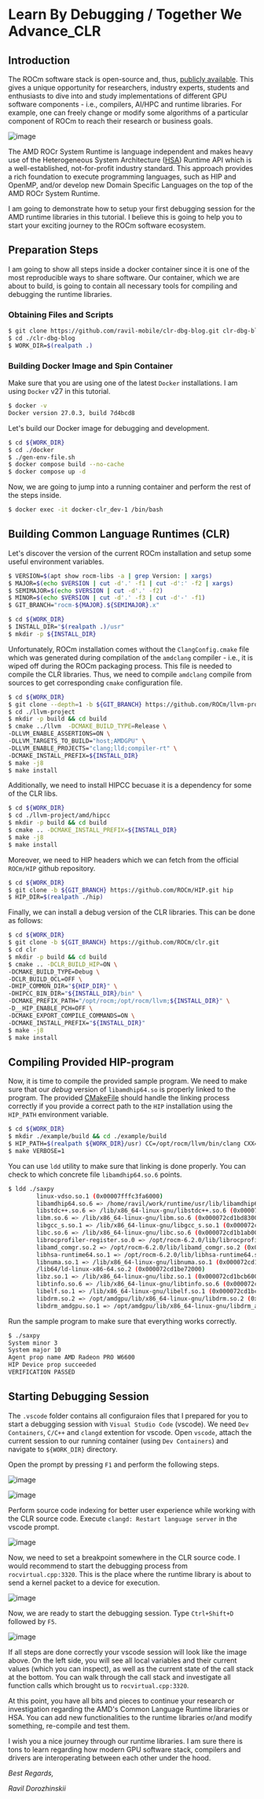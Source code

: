 # Learn By Debugging / Together We Advance_CLR

## Introduction

The ROCm software stack is open-source and, thus, [publicly available](github.com/ROCm/ROCm). This gives a unique opportunity for researchers, industry experts, students and enthusiasts to dive into and study implementations of different GPU software components - i.e., compilers, AI/HPC and runtime libraries. For example, one can freely change or modify some algorithms of a particular component of ROCm to reach their research or business goals.

![image](.img/img5.jpg)

The AMD ROCr System Runtime is language independent and makes heavy use of the Heterogeneous System Architecture ([HSA](https://hsafoundation.com/wp-content/uploads/2021/02/HSA-Runtime-1.2.pdf)) Runtime API which is a well-established, not-for-profit industry standard. This approach provides a rich foundation to execute programming languages, such as HIP and OpenMP, and/or develop new Domain Specific Languages on the top of the AMD ROCr System Runtime.

I am going to demonstrate how to setup your first debugging session for the AMD runtime libraries in this tutorial. I believe this is going to help you to start your exciting journey to the ROCm software ecosystem.

## Preparation Steps

I am going to show all steps inside a docker container since it is one of the most reproducible ways to share software. Our container, which we are about to build, is going to contain all necessary tools for compiling and debugging the runtime libraries. 

### Obtaining Files and Scripts

```bash
$ git clone https://github.com/ravil-mobile/clr-dbg-blog.git clr-dbg-blog
$ cd ./clr-dbg-blog
$ WORK_DIR=$(realpath .)
```

### Building Docker Image and Spin Container

Make sure that you are using one of the latest `Docker` installations.
I am using `Docker` v27 in this tutorial.

```bash
$ docker -v
Docker version 27.0.3, build 7d4bcd8
```

Let's build our Docker image for debugging and development.

```bash
$ cd ${WORK_DIR}
$ cd ./docker
$ ./gen-env-file.sh
$ docker compose build --no-cache
$ docker compose up -d
```

Now, we are going to jump into a running container and perform the rest of the steps inside.  

```bash
$ docker exec -it docker-clr_dev-1 /bin/bash
```

## Building Common Language Runtimes (CLR)

Let's discover the version of the current ROCm installation and
setup some useful environment variables.

```bash
$ VERSION=$(apt show rocm-libs -a | grep Version: | xargs)
$ MAJOR=$(echo $VERSION | cut -d'.' -f1 | cut -d':' -f2 | xargs)
$ SEMIMAJOR=$(echo $VERSION | cut -d'.' -f2)
$ MINOR=$(echo $VERSION | cut -d'.' -f3 | cut -d'-' -f1)
$ GIT_BRANCH="rocm-${MAJOR}.${SEMIMAJOR}.x"

$ cd ${WORK_DIR}
$ INSTALL_DIR="$(realpath .)/usr"
$ mkdir -p ${INSTALL_DIR}
```

Unfortunately, ROCm installation comes without the `ClangConfig.cmake`
file which was generated during compilation of the `amdclang` compiler - i.e.,
it is wiped off during the ROCm packaging process. This file is needed to compile
the CLR libraries. Thus, we need to compile `amdclang` compile from sources to
get corresponding `cmake` configuration file.

```bash
$ cd ${WORK_DIR}
$ git clone --depth=1 -b ${GIT_BRANCH} https://github.com/ROCm/llvm-project.git llvm-project
$ cd ./llvm-project
$ mkdir -p build && cd build
$ cmake ../llvm  -DCMAKE_BUILD_TYPE=Release \
-DLLVM_ENABLE_ASSERTIONS=ON \
-DLLVM_TARGETS_TO_BUILD="host;AMDGPU" \
-DLLVM_ENABLE_PROJECTS="clang;lld;compiler-rt" \
-DCMAKE_INSTALL_PREFIX=${INSTALL_DIR}
$ make -j8
$ make install
```

Additionally, we need to install HIPCC becuase it is a dependency for some of the CLR libs.

```bash
$ cd ${WORK_DIR}
$ cd ./llvm-project/amd/hipcc
$ mkdir -p build && cd build
$ cmake .. -DCMAKE_INSTALL_PREFIX=${INSTALL_DIR}
$ make -j8
$ make install
```

Moreover, we need to HIP headers which we can fetch from the official `ROCm/HIP` github repository.

```bash
$ cd ${WORK_DIR}
$ git clone -b ${GIT_BRANCH} https://github.com/ROCm/HIP.git hip
$ HIP_DIR=$(realpath ./hip)
```

Finally, we can install a debug version of the CLR libraries. This can be done as follows:

```bash
$ cd ${WORK_DIR}
$ git clone -b ${GIT_BRANCH} https://github.com/ROCm/clr.git
$ cd clr
$ mkdir -p build && cd build
$ cmake .. -DCLR_BUILD_HIP=ON \
-DCMAKE_BUILD_TYPE=Debug \
-DCLR_BUILD_OCL=OFF \
-DHIP_COMMON_DIR="${HIP_DIR}" \
-DHIPCC_BIN_DIR="${INSTALL_DIR}/bin" \
-DCMAKE_PREFIX_PATH="/opt/rocm;/opt/rocm/llvm;${INSTALL_DIR}" \
-D__HIP_ENABLE_PCH=OFF \
-DCMAKE_EXPORT_COMPILE_COMMANDS=ON \
-DCMAKE_INSTALL_PREFIX="${INSTALL_DIR}"
$ make -j8
$ make install
```

## Compiling Provided HIP-program

Now, it is time to compile the provided sample program. We need to make sure that our
*debug* version of `libamdhip64.so` is properly linked to the program.
The provided [CMakeFile](./example/CMakeLists.txt) should handle the linking process correctly if you provide
a correct path to the `HIP` installation using the `HIP_PATH` environment variable. 

```bash
$ cd ${WORK_DIR}
$ mkdir ./example/build && cd ./example/build
$ HIP_PATH=$(realpath ${WORK_DIR}/usr) CC=/opt/rocm/llvm/bin/clang CXX=/opt/rocm/llvm/bin/clang++ cmake ..
$ make VERBOSE=1
```

You can use `ldd` utility to make sure that linking is done properly. You can check to
which concrete file `libamdhip64.so.6` points.

```bash
$ ldd ./saxpy
        linux-vdso.so.1 (0x00007fffc3fa6000)
        libamdhip64.so.6 => /home/ravil/work/runtime/usr/lib/libamdhip64.so.6 (0x000072cd1b600000)
        libstdc++.so.6 => /lib/x86_64-linux-gnu/libstdc++.so.6 (0x000072cd1b3d4000)
        libm.so.6 => /lib/x86_64-linux-gnu/libm.so.6 (0x000072cd1bd83000)
        libgcc_s.so.1 => /lib/x86_64-linux-gnu/libgcc_s.so.1 (0x000072cd1bd63000)
        libc.so.6 => /lib/x86_64-linux-gnu/libc.so.6 (0x000072cd1b1ab000)
        librocprofiler-register.so.0 => /opt/rocm-6.2.0/lib/librocprofiler-register.so.0 (0x000072cd1bcdf000)
        libamd_comgr.so.2 => /opt/rocm-6.2.0/lib/libamd_comgr.so.2 (0x000072cd124ee000)
        libhsa-runtime64.so.1 => /opt/rocm-6.2.0/lib/libhsa-runtime64.so.1 (0x000072cd121d0000)
        libnuma.so.1 => /lib/x86_64-linux-gnu/libnuma.so.1 (0x000072cd1bcd2000)
        /lib64/ld-linux-x86-64.so.2 (0x000072cd1be72000)
        libz.so.1 => /lib/x86_64-linux-gnu/libz.so.1 (0x000072cd1bcb6000)
        libtinfo.so.6 => /lib/x86_64-linux-gnu/libtinfo.so.6 (0x000072cd1219e000)
        libelf.so.1 => /lib/x86_64-linux-gnu/libelf.so.1 (0x000072cd1bc96000)
        libdrm.so.2 => /opt/amdgpu/lib/x86_64-linux-gnu/libdrm.so.2 (0x000072cd12184000)
        libdrm_amdgpu.so.1 => /opt/amdgpu/lib/x86_64-linux-gnu/libdrm_amdgpu.so.1 (0x000072cd1bc86000)
```

Run the sample program to make sure that everything works correctly.

```bash
$ ./saxpy
System minor 3
System major 10
Agent prop name AMD Radeon PRO W6600
HIP Device prop succeeded 
VERIFICATION PASSED
```

## Starting Debugging Session

The `.vscode` folder contains all configuraion files that I prepared for you to start a debugging session with `Visual Studio Code` (vscode).
We need `Dev Containers`, `C/C++` and `clangd` extention for vscode. Open `vscode`, attach the current session to our running container (using `Dev Containers`) and navigate to `${WORK_DIR}` directory.

Open the prompt by pressing `F1` and perform the following steps.

![image](.img/img0.jpg)

![image](.img/img1.jpg)

Perform source code indexing for better user experience while working with the CLR source code. Execute `clangd: Restart language server` in the vscode prompt.

![image](.img/img3.jpg)

Now, we need to set a breakpoint somewhere in the CLR source code. I would recommend to start the debugging process from `rocvirtual.cpp:3320`. This is the place where the runtime library is about to send a kernel packet to a device for execution.

![image](.img/img2.jpg)

Now, we are ready to start the debugging session. Type `Ctrl+Shift+D` followed by `F5`.

![image](.img/img4.jpg)

If all steps are done correctly your vscode session will look like the image above. On the left side, you will see all local variables and their current values (which you can inspect), as well as the current state of the call stack at the bottom. You can walk through the call stack and investigate all function calls which brought us to `rocvirtual.cpp:3320`.

At this point, you have all bits and pieces to continue your research or investigation regarding the AMD's Common Language Runtime libraries or HSA. You can add new functionalities to the runtime libraries or/and modify something, re-compile and test them. 

I wish you a nice journey through our runtime libraries. I am sure there is tons to learn regarding how modern GPU software stack, compilers and drivers are interoperating between each other under the hood.

*Best Regards,*

*Ravil Dorozhinskii*
